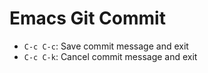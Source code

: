 # Emacs Git Commit

- `C-c C-c`: Save commit message and exit
- `C-c C-k`: Cancel commit message and exit
